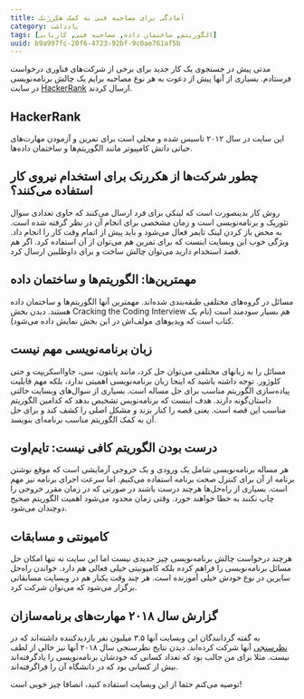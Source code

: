 ```yaml
---
title: آمادگی برای مصاحبه فنی به کمک هکِررَنک
category: یادداشت
tags: [الگوریتم, ساختمان داده, مصاحبه فنی, کاریابی]
uuid: b9a997fc-20f6-4723-92bf-9c0ae761af5b
---
```


مدتی پیش در جستجوی یک کار جدید برای برخی از شرکت‌های فناوری درخواست فرستادم. بسیاری از آنها پیش از دعوت به هر نوع مصاحبه برایم یک چالش برنامه‌نویسی در سایت [HackerRank][هکررنک] ارسال کردند.


## HackerRank
این سایت در سال ۲۰۱۲ تاسیس شده و محلی است برای تمرین و آزمودن مهارت‌های حیاتی دانش کامپیوتر مانند الگوریتم‌ها و ساختمان داده‌ها.

## چطور شرکت‌ها از هکررنک برای استخدام نیروی کار استفاده می‌کنند؟
روش کار بدینصورت است که لینکی برای فرد ارسال می‌کنند که حاوی تعدادی سوال تئوریک و برنامه‌نویسی است و زمان مشخصی برای انجام آن در نظر گرفته شده است. به محض باز کردن لینک تایمر فعال می‌شود و باید پیش از اتمام وقت کار را انجام داد. ویژگی خوب این وبسایت اینست که برای تمرین هم می‌توان از آن استفاده کرد. اگر هم قصد استخدام دارید می‌توان چالش ساخت و برای داوطلبین ارسال کرد.

## مهمترین‌ها:‌ الگوریتم‌ها و ساختمان داده
مسائل در گروه‌های مختلفی طبقه‌بندی شده‌اند. مهمترین آنها الگوریتم‌ها و ساختمان داده هستند. دیدن بخش Cracking the Coding Interview هم بسیار سودمند است (نام یک کتاب است که ویدیوهای مولف‌اش در این بخش نمایش داده می‌شود).

## زبان برنامه‌نویسی مهم نیست
مسائل را به زبانهای مختلفی می‌توان حل کرد، مانند پایتون، سی، جاوااسکریپت و حتی کلوژور. توجه داشته باشید که اینجا زبان برنامه‌نویسی اهمیتی ندارد، بلکه مهم قابلیت پیاده‌سازی الگوریتم مناسب برای حل مساله است. بسیاری از سوال‌های وبسایت حالتی داستان‌گونه دارند. هدف اینست که برنامه‌نویس تشخیص بدهد که کدامین الگوریتم مناسب این قصه است. یعنی قصه را کنار بزند و مشکل اصلی را کشف کند و برای حل آن به کمک الگوریتم مناسب برنامه‌ای بنویسد.

## درست بودن الگوریتم کافی نیست: تایم‌اوت
هر مساله برنامه‌نویسی شامل یک ورودی و یک خروجی آزمایشی است که موقع نوشتن برنامه از آن برای کنترل صحت برنامه استفاده می‌کنیم. اما سرعت اجرای برنامه نیز مهم است. بسیاری از راه‌حل‌ها هرچند درست باشند در صورتی که در زمان مقرر خروجی را چاپ نکنند به خطا خواهند خورد. وقتی زمان محدود می‌شود اهمیت الگوریتم صحیح دوچندان می‌شود.

## کامیونتی و مسابقات
هرچند درخواست چالش برنامه‌نویسی چیز جدیدی نیست اما این سایت نه تنها امکان حل مسائل برنامه‌نویسی را فراهم کرده بلکه کامیونیتی خیلی فعالی هم دارد. خواندن راه‌حل سایرین در نوع خودش خیلی آموزنده است. هر چند وقت یکبار هم در وبسایت مسابقاتی برگزار می‌شود که می‌توان شرکت کرد.


## گزارش سال ۲۰۱۸ مهارت‌های برنامه‌سازان
به گفته گردانندگان این وبسایت آنها ۳.۵ میلیون نفر بازدیدکننده داشته‌اند که در [نظرسنجی][نظرسنجی] آنها شرکت کرده‌اند. دیدن نتایج نظرسنجی سال ۲۰۱۸ آنها نیز خالی از لطف نیست. مثلا برای من جالب بود که تعداد کسانی که خودشان برنامه‌نویسی را یادگرفته‌اند بیش از کسانی بود که در دانشگاه آن را فراگرفته‌اند.

توصیه می‌کنم حتما از این وبسایت استفاده کنید، انصافا چیز خوبی است!

[هکررنک]: http://hackerrank.com
[نظرسنجی]:https://research.hackerrank.com/developer-skills/2018/?utm_medium=email&utm_source=drip
